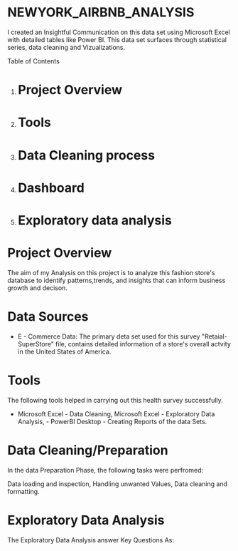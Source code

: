 # NEWYORK_AIRBNB_ANALYSIS
I created an Insightful Communication on this data set using Microsoft Excel with detailed tables like Power BI. This data set surfaces through statistical series, data cleaning and Vizualizations.

Table of Contents
1. # Project Overview
2. # Tools
3. # Data Cleaning process
4. # Dashboard
5. # Exploratory data analysis

# Project Overview

The aim of my Analysis on this project is to analyze this fashion store's database to identify patterns,trends, and insights that can inform business growth and decison.

# Data Sources
- E - Commerce Data: The primary deta set used for this survey "Retaial-SuperStore" file, contains detailed information of a store's overall actvity in the United States of America.

# Tools
The following tools helped in carrying out this health survey successfully.

- Microsoft Excel - Data Cleaning, Microsoft Excel - Exploratory Data Analysis, - PowerBI Desktop - Creating Reports of the data Sets.

# Data Cleaning/Preparation
In the data Preparation Phase, the following tasks were perfromed:

Data loading and inspection,
Handling unwanted Values,
Data cleaning and formatting.

# Exploratory Data Analysis
The Exploratory Data Analysis answer Key Questions As:
